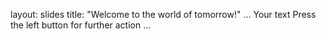 layout: slides
title: "Welcome to the world of tomorrow!"
...
Your text
Press the left button for further action
...
